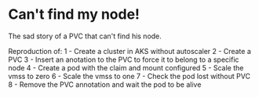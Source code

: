 # Can't find my node!
The sad story of a PVC that can't find his node.

Reproduction of:
1 - Create a cluster in AKS without autoscaler
2 - Create a PVC
3 - Insert an anotation to the PVC to force it to belong to a specific node
4 - Create a pod with the claim and mount configured
5 - Scale the vmss to zero
6 - Scale the vmss to one
7 - Check the pod lost without PVC
8 - Remove the PVC annotation and wait the pod to be alive

